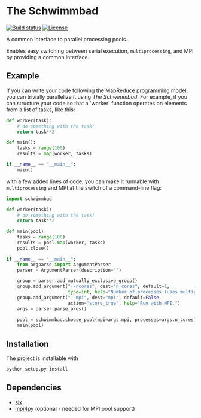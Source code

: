 # The Schwimmbad
[![Build status](http://img.shields.io/travis/adrn/schwimmbad/master.svg?style=flat)](http://travis-ci.org/adrn/schwimmbad)
[![License](http://img.shields.io/badge/license-MIT-blue.svg?style=flat)](https://github.com/adrn/schwimmbad/blob/master/LICENSE)

A common interface to parallel processing pools.

Enables easy switching between serial execution, `multiprocessing`, and MPI
by providing a common interface.

## Example

If you can write your code following the [MapReduce](https://en.wikipedia.org/wiki/MapReduce)
programming model, you can trivially parallelize it using _The Schwimmbad_. For example, if you can
structure your code so that a 'worker' function operates on elements from a list of tasks, like
this:

```python
def worker(task):
    # do something with the task!
    return task**2

def main():
    tasks = range(100)
    results = map(worker, tasks)

if __name__ == "__main__":
    main()
```

with a few added lines of code, you can make it runnable with `multiprocessing` and MPI at the
switch of a command-line flag:

```python
import schwimmbad

def worker(task):
    # do something with the task!
    return task**2

def main(pool):
    tasks = range(100)
    results = pool.map(worker, tasks)
    pool.close()

if __name__ == "__main__":
    from argparse import ArgumentParser
    parser = ArgumentParser(description="")

    group = parser.add_mutually_exclusive_group()
    group.add_argument("--ncores", dest="n_cores", default=1,
                       type=int, help="Number of processes (uses multiprocessing).")
    group.add_argument("--mpi", dest="mpi", default=False,
                       action="store_true", help="Run with MPI.")
    args = parser.parse_args()

    pool = schwimmbad.choose_pool(mpi=args.mpi, processes=args.n_cores)
    main(pool)
```

## Installation

The project is installable with

```bash
python setup.py install
```

## Dependencies

* [six](https://pythonhosted.org/six/)
* [mpi4py](https://mpi4py.readthedocs.io) (optional - needed for MPI pool support)
